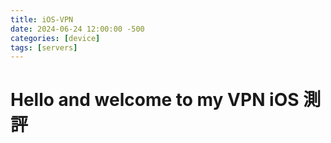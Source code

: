 ```yaml
---
title: iOS-VPN
date: 2024-06-24 12:00:00 -500
categories: [device]
tags: [servers]
---
```



# Hello and welcome to my VPN iOS 測評
